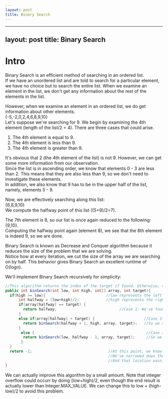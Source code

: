 ```yaml
---
layout: post
title: Binary Search
---
```

---
layout: post
title: Binary Search
---
# Intro
Binary Search is an efficient method of searching in an ordered list.  
If we have an unordered list and are told to search for a particular element, we have no choice but to search the entire list.
When we examine an element in the list, we don't get any information about the rest of the elements in the list.  
  
However, when we examine an element in an ordered list, we do get information about other elements.  
{-5,-2,0,2,4,6,8,9,10}  
Let's suppose we're searching for 9. We begin by examining the 4th element (length of the list/2 = 4). There are three cases that could arise.  
1. The 4th element is equal to 9.
2. The 4th element is less than 9.
3. The 4th element is greater than 9.  
  
It's obvious that 2 (the 4th element of the list) is not 9. However, we can get some more information from our observation.  
Since the list is in ascending order, we know that elements 0 - 3 are less than 2. This means that they are also less than 9, so we don't need to investigate these elements.  
In addition, we also know that 9 has to be in the upper half of the list, namely, elements 5 - 9.  
  
Now, we are effectively searching along this list:  
{6,8,9,10}  
We compute the halfway point of this list ((5+9)/2=7).  
  
The 7th element is 8, so our list is once again reduced to the following:  
{9,10}.  
Computing the halfway point again (element 8), we see that the 8th element is indeed 9, so we are done.  
  
Binary Search is known as Decrease and Conquer algorithm because it reduces the size of the problem that we are solving.  
Notice how at every iteration, we cut the size of the array we are searching on by half. This behavior gives Binary Search an excellent runtime of O(logn).  
  
We'll implement Binary Search recursively for simplicity:  
```java
//This algorithm returns the index of the target if found. Otherwise, returns -1. 
public int binSearch(int low, int high, int[] array, int target){ 
  if(high >= low){                           //low represents the left endpoint of the interval we are searching on
      int halfway = (low+high)/2;            //high represents the right endpoint of the interval we are searching on
      if(array[halfway] == target) {
        return halfway;                            //Case 1: We've found the target, so return
      }
      else if(array[halfway] < target) {                      //Case 2: The halfway element is too low.
        return binSearch(halfway + 1, high, array, target);   //So we search the upper half of the curreint interval
      }
       else {                                                  //Case 3: The halfway element is too high
        return binSearch(low, halfway - 1, array, target);     //So we search the lower half of the current interval
       }
  }
  return -1;                                  //At this point, we know that the target is not in the array.
                                              //We've narrowed down the possible location of the target to be a single number.
                                              //And that location wasn't the target.
}
```
We can actually improve this algorithm by a small amount. Note that integer overflow could occurr by doing (low+high)/2, even though the end result is actually lower than Integer.MAX_VALUE. We can change this to low + (high-low)/2 to avoid this problem.
